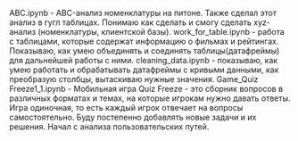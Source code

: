 ABC.ipynb - ABC-анализ номенклатуры на питоне. Также сделал этот анализ в гугл таблицах. Понимаю как сделать и смогу сделать xyz-анализ (номенклатуры, клиентской базы).
work_for_table.ipynb - работа с таблицами, которые содержат информацию о фильмах и рейтингах. Показываю, как умею объединять и соединять таблицы(датафреймы) для дальнейшей работы с ними.
cleaning_data.ipynb - показываю, как умею работать и обрабатывать датафреймы с кривыми данными, как преобразую столбцы, вытаскиваю нужные значения.
Game_Quiz Freeze1_1.ipynb - Мобильная игра Quiz Freeze - это сборник вопросов в различных форматах и темах, на которые игрокам нужно давать ответы. Игра одиночная, то есть каждый игрок отвечает на вопросы самостоятельно. Буду постепенно добавлять новые задачи и их решения. Начал с анализа пользовательских путей.
